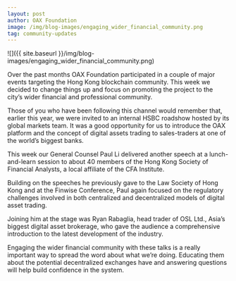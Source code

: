 ```yaml
---
layout: post
author: OAX Foundation
image: /img/blog-images/engaging_wider_financial_community.png
tag: community-updates
---
```

![]({{ site.baseurl }}/img/blog-images/engaging_wider_financial_community.png)

Over the past months OAX Foundation participated in a couple of major events targeting the Hong Kong blockchain community. This week we decided to change things up and focus on promoting the project to the city’s wider financial and professional community. 

Those of you who have been following this channel would remember that, earlier this year, we were invited to an internal HSBC roadshow hosted by its global markets team. It was a good opportunity for us to introduce the OAX platform and the concept of digital assets trading to sales-traders at one of the world’s biggest banks. 

This week our General Counsel Paul Li delivered another speech at a lunch-and-learn session to about 40 members of the Hong Kong Society of Financial Analysts, a local affiliate of the CFA Institute. 

Building on the speeches he previously gave to the Law Society of Hong Kong and at the Finwise Conference, Paul again focused on the regulatory challenges involved in both centralized and decentralized models of digital asset trading.

Joining him at the stage was Ryan Rabaglia, head trader of OSL Ltd., Asia’s biggest digital asset brokerage, who gave the audience a comprehensive introduction to the latest development of the industry. 

Engaging the wider financial community with these talks is a really important way to spread the word about what we’re doing. Educating them about the potential decentralized exchanges have and answering questions will help build confidence in the system.
